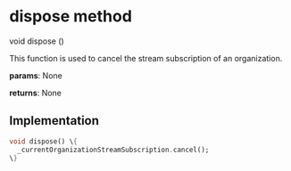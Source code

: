 


# dispose method








void dispose
()





<p>This function is used to cancel the stream subscription of an organization.</p>
<p><strong>params</strong>:
  None</p>
<p><strong>returns</strong>:
  None</p>



## Implementation

```dart
void dispose() \{
  _currentOrganizationStreamSubscription.cancel();
\}
```







